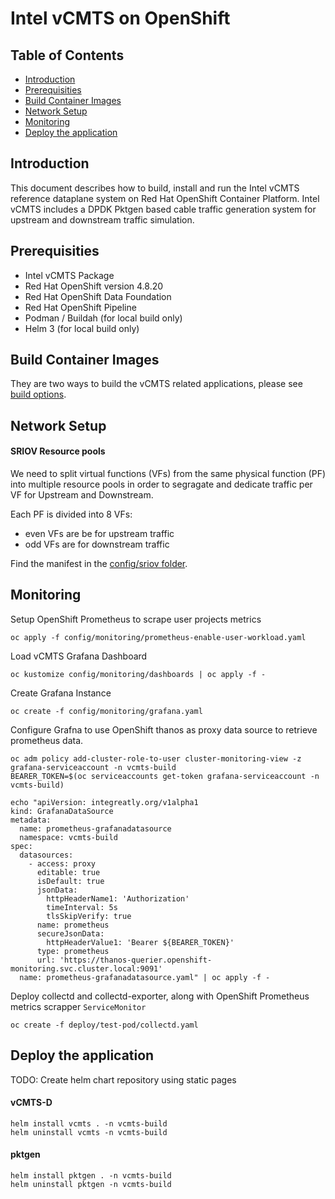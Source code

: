 # Intel vCMTS on OpenShift

## Table of Contents

<!-- TOC -->
- [Introduction](#introduction)
- [Prerequisities](#prerequisities)
- [Build Container Images](#build-container-images)
- [Network Setup](#network-setup)
- [Monitoring](#monitoring)
- [Deploy the application](#deploy-the-application)
<!-- TOC -->

## Introduction

This document describes how to build, install and run the Intel vCMTS reference dataplane system on Red Hat OpenShift Container Platform. Intel vCMTS includes a DPDK Pktgen based cable traffic generation system for upstream and downstream traffic simulation.

## Prerequisities

  - Intel vCMTS Package
  - Red Hat OpenShift version 4.8.20
  - Red Hat OpenShift Data Foundation
  - Red Hat OpenShift Pipeline
  - Podman / Buildah (for local build only)
  - Helm 3 (for local build only)

## Build Container Images
They are two ways to build the vCMTS related applications, please see [build options](build/README.md).

## Network Setup

#### SRIOV Resource pools

We need to split virtual functions (VFs) from the same physical function (PF) into multiple resource pools in order to segragate and dedicate traffic per VF for Upstream and Downstream.

Each PF is divided into 8 VFs:
- even VFs are be for upstream traffic
- odd VFs are for downstream traffic

Find the manifest in the [config/sriov folder](config/sriov).

## Monitoring

Setup OpenShift Prometheus to scrape user projects metrics
```
oc apply -f config/monitoring/prometheus-enable-user-workload.yaml
```

Load vCMTS Grafana Dashboard
```
oc kustomize config/monitoring/dashboards | oc apply -f -
```

Create Grafana Instance
```
oc create -f config/monitoring/grafana.yaml
```

Configure Grafna to use OpenShift thanos as proxy data source to retrieve prometheus data.
```
oc adm policy add-cluster-role-to-user cluster-monitoring-view -z grafana-serviceaccount -n vcmts-build
BEARER_TOKEN=$(oc serviceaccounts get-token grafana-serviceaccount -n vcmts-build)

echo "apiVersion: integreatly.org/v1alpha1
kind: GrafanaDataSource
metadata:
  name: prometheus-grafanadatasource
  namespace: vcmts-build
spec:
  datasources:
    - access: proxy
      editable: true
      isDefault: true
      jsonData:
        httpHeaderName1: 'Authorization'
        timeInterval: 5s
        tlsSkipVerify: true
      name: prometheus
      secureJsonData:
        httpHeaderValue1: 'Bearer ${BEARER_TOKEN}'
      type: prometheus
      url: 'https://thanos-querier.openshift-monitoring.svc.cluster.local:9091'
  name: prometheus-grafanadatasource.yaml" | oc apply -f -
```

Deploy collectd and collectd-exporter, along with OpenShift Prometheus metrics scrapper `ServiceMonitor`
```
oc create -f deploy/test-pod/collectd.yaml
```

## Deploy the application

TODO:
  Create helm chart repository using static pages

#### vCMTS-D

~~~
helm install vcmts . -n vcmts-build
helm uninstall vcmts -n vcmts-build
~~~

#### pktgen

~~~
helm install pktgen . -n vcmts-build
helm uninstall pktgen -n vcmts-build
~~~